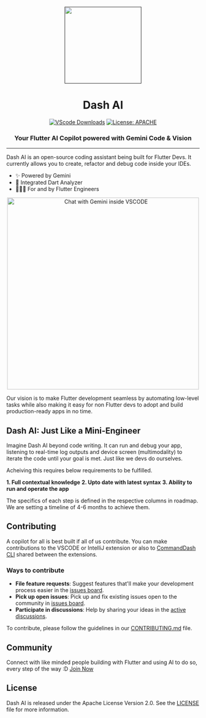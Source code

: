 <p align="center">
  <a href="" rel="noopener">
 <img height=200px src="https://raw.githubusercontent.com/Welltested-AI/fluttergpt/develop/vscode/media/icon.png"></a>
</p>
<h1 align="center">Dash AI</h1>
<div align="center">

[![VScode Downloads](https://img.shields.io/visual-studio-marketplace/d/WelltestedAI.fluttergpt)](https://marketplace.visualstudio.com/items?itemName=WelltestedAI.fluttergpt&ssr=false#overview) [![License: APACHE](https://img.shields.io/badge/License-APACHE%202.0-yellow)](/LICENSE)

<h3>Your Flutter AI Copilot powered with Gemini Code & Vision</h3>
</div>

-----------------
Dash AI is an open-source coding assistant being built for Flutter Devs. It currently allows you to create, refactor and debug code inside your IDEs.


- ✨ Powered by Gemini
- 🤝 Integrated Dart Analyzer
- 👨🏼‍💻 For and by Flutter Engineers
<p align="center">
<img src="https://media.giphy.com/media/T4ZnPW67QbajS5z4nU/giphy.gif" alt="Chat with Gemini inside VSCODE" width="500"/>
</p>

Our vision is to make Flutter development seamless by automating low-level tasks while also making it easy for non Flutter devs to adopt and build production-ready apps in no time.


## Dash AI: Just Like a Mini-Engineer

Imagine Dash AI beyond code writing. It can run and debug your app, listening to real-time log outputs and device screen (multimodality) to iterate the code until your goal is met. Just like we devs do ourselves.

Acheiving this requires below requirements to be fulfilled.

**1. Full contextual knowledge**
**2. Upto date with latest syntax**
**3. Ability to run and operate the app**

The specifics of each step is defined in the respective columns in roadmap. We are setting a timeline of 4-6 months to achieve them.

## Contributing

A copilot for all is best built if all of us contribute. You can make contributions to the VSCODE or IntelliJ extension or also to [CommandDash CLI](https://github.com/Welltested-AI/commanddash) shared between the extensions. 

### Ways to contribute

- **File feature requests**: Suggest features that'll make your development process easier in the [issues board](https://github.com/Welltested-AI/fluttergpt/issues).
- **Pick up open issues**: Pick up and fix existing issues open to the community in [issues board](https://github.com/Welltested-AI/fluttergpt/issues).
- **Participate in discussions**: Help by sharing your ideas in the [active discussions](https://github.com/Welltested-AI/fluttergpt/discussions/182). 

To contribute, please follow the guidelines in our [CONTRIBUTING.md](CONTRIBUTING.md) file.

## Community

Connect with like minded people building with Flutter and using AI to do so, every step of the way :D [Join Now](https://join.slack.com/t/welltested-ai/shared_invite/zt-25u09fty8-gaggH9HbmopB~4tialTrlA)

## License

Dash AI is released under the Apache License Version 2.0. See the [LICENSE](LICENSE) file for more information.